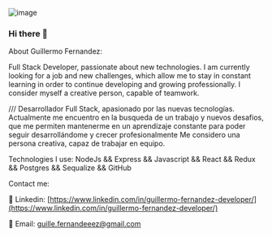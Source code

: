 ![image](https://user-images.githubusercontent.com/98292289/200662993-3b32f0b4-c100-4030-a3dc-876d7b54c717.png)

### Hi there 👋

About Guillermo Fernandez:

Full Stack Developer, passionate about new technologies.
I am currently looking for a job and new challenges, which allow me to stay in constant learning in order to continue developing and growing professionally.
I consider myself a creative person, capable of teamwork. 


///
Desarrollador Full Stack, apasionado por las nuevas tecnologías.
Actualmente me encuentro en la busqueda de un trabajo y nuevos desafios, que me permiten mantenerme en un aprendizaje constante para poder seguir desarrollándome y crecer profesionalmente
Me considero una persona creativa, capaz de trabajar en equipo.

Technologies I use:
NodeJs &&
Express &&
Javascript &&
React &&
Redux &&
Postgres &&
Sequalize &&
GitHub  


Contact me:
    
💾 Linkedin: [https://www.linkedin.com/in/guillermo-fernandez-developer/](https://www.linkedin.com/in/guillermo-fernandez-developer/)               

💾 Email: guille.fernandeeez@gmail.com


